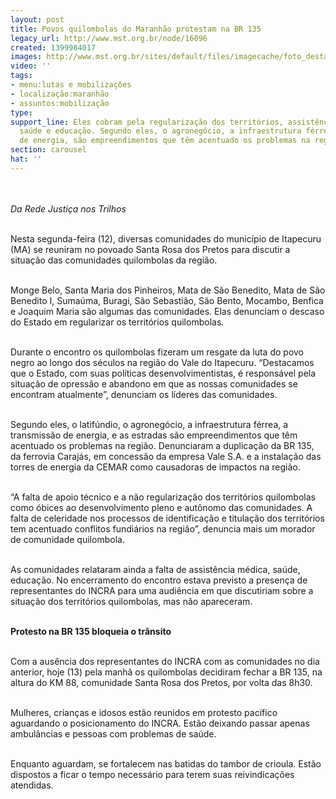 ```yaml
---
layout: post
title: Povos quilombolas do Maranhão protestam na BR 135
legacy_url: http://www.mst.org.br/node/16096
created: 1399984017
images: http://www.mst.org.br/sites/default/files/imagecache/foto_destaque/quilombolas_MA.jpg
video: ''
tags:
- menu:lutas e mobilizações
- localização:maranhão
- assuntos:mobilização
type: 
support_line: Eles cobram pela regularização dos territórios, assistência médica,
  saúde e educação. Segundo eles, o agronegócio, a infraestrutura férrea, a transmissão
  de energia, são empreendimentos que têm acentuado os problemas na região.
section: carousel
hat: ''
---
```

<p><img style="margin: 10px;" src="http://www.mst.org.br/sites/default/files/quilombolas_MA.jpg" alt=""></p><p><em>Da Rede Justiça nos Trilhos</em></p><p><br>Nesta segunda-feira (12), diversas comunidades do município de Itapecuru (MA) se reuniram no povoado Santa Rosa dos Pretos para discutir a situação das comunidades quilombolas da região.</p><p><br>Monge Belo, Santa Maria dos Pinheiros, Mata de São Benedito, Mata de São Benedito I, Sumaúma, Buragi, São Sebastião, São Bento, Mocambo, Benfica e Joaquim Maria são algumas das comunidades. Elas denunciam o descaso do Estado em regularizar os territórios quilombolas.<br>&nbsp;</p><p>Durante o encontro os quilombolas fizeram um resgate da luta do povo negro ao longo dos séculos na região do Vale do Itapecuru. “Destacamos que o Estado, com suas políticas desenvolvimentistas, é responsável pela situação de opressão e abandono em que as nossas comunidades se encontram atualmente”, denunciam os líderes das comunidades.</p><p><br>Segundo eles, o latifúndio, o agronegócio, a infraestrutura férrea, a transmissão de energia, e as estradas são empreendimentos que têm acentuado os problemas na região. Denunciaram a duplicação da BR 135, da ferrovia Carajás, em concessão da empresa Vale S.A. e a instalação das torres de energia da CEMAR como causadoras de impactos na região.</p><p><br>“A falta de apoio técnico e a não regularização dos territórios quilombolas como óbices ao desenvolvimento pleno e autônomo das comunidades. A falta de celeridade nos processos de identificação e titulação dos territórios tem acentuado conflitos fundiários na região”, denuncia mais um morador de comunidade quilombola.</p><p><br>As comunidades relataram ainda a falta de assistência médica, saúde, educação. No encerramento do encontro estava previsto a presença de representantes do INCRA para uma audiência em que discutiriam sobre a situação dos territórios quilombolas, mas não apareceram.</p><p><strong><br>Protesto na BR 135 bloqueia o trânsito</strong></p><p><br>Com a ausência dos representantes do INCRA com as comunidades no dia anterior, hoje (13) pela manhã os quilombolas decidiram fechar a BR 135, na altura do KM 88, comunidade Santa Rosa dos Pretos, por volta das 8h30.</p><p><br>Mulheres, crianças e idosos estão reunidos em protesto pacífico aguardando o posicionamento do INCRA. Estão deixando passar apenas ambulâncias e pessoas com problemas de saúde.</p><p><br>Enquanto aguardam, se fortalecem nas batidas do tambor de crioula. Estão dispostos a ficar o tempo necessário para terem suas reivindicações atendidas.</p>
